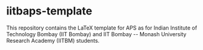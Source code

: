 # iitbaps-template
This repository contains the LaTeX template for APS as for Indian Institute of Technology Bombay (IIT Bombay) and IIT Bombay -- Monash University Research Academy (IITBM) students.
